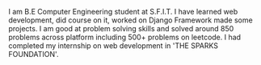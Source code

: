 I am B.E Computer Engineering student at S.F.I.T.
I have learned web development, did course on it, worked on Django Framework made some projects.
I am good at problem solving skills and solved around 850 problems across platform including 500+ problems on leetcode.
I had completed my internship on web development in 'THE SPARKS FOUNDATION'.

<!---
SaiMhatre/SaiMhatre is a ✨ special ✨ repository because its `README.md` (this file) appears on your GitHub profile.
You can click the Preview link to take a look at your changes.
--->
